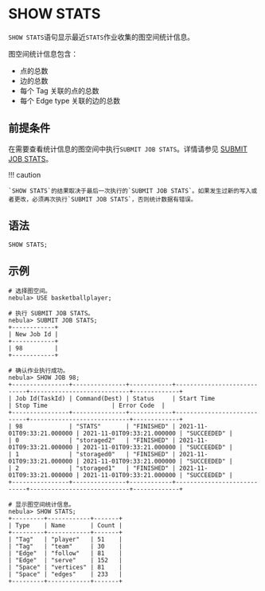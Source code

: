 # SHOW STATS

`SHOW STATS`语句显示最近`STATS`作业收集的图空间统计信息。

图空间统计信息包含：

- 点的总数
- 边的总数
- 每个 Tag 关联的点的总数
- 每个 Edge type 关联的边的总数

## 前提条件

在需要查看统计信息的图空间中执行`SUBMIT JOB STATS`。详情请参见 [SUBMIT JOB STATS](../../4.job-statements.md)。

!!! caution

    `SHOW STATS`的结果取决于最后一次执行的`SUBMIT JOB STATS`。如果发生过新的写入或者更改，必须再次执行`SUBMIT JOB STATS`，否则统计数据有错误。

## 语法

```ngql
SHOW STATS;
```

## 示例

```ngql
# 选择图空间。
nebula> USE basketballplayer;

# 执行 SUBMIT JOB STATS。
nebula> SUBMIT JOB STATS;
+------------+
| New Job Id |
+------------+
| 98         |
+------------+

# 确认作业执行成功。
nebula> SHOW JOB 98;
+----------------+---------------+------------+----------------------------+----------------------------+-------------+
| Job Id(TaskId) | Command(Dest) | Status     | Start Time                 | Stop Time                  | Error Code  |
+----------------+---------------+------------+----------------------------+----------------------------+-------------+
| 98             | "STATS"       | "FINISHED" | 2021-11-01T09:33:21.000000 | 2021-11-01T09:33:21.000000 | "SUCCEEDED" |
| 0              | "storaged2"   | "FINISHED" | 2021-11-01T09:33:21.000000 | 2021-11-01T09:33:21.000000 | "SUCCEEDED" |
| 1              | "storaged0"   | "FINISHED" | 2021-11-01T09:33:21.000000 | 2021-11-01T09:33:21.000000 | "SUCCEEDED" |
| 2              | "storaged1"   | "FINISHED" | 2021-11-01T09:33:21.000000 | 2021-11-01T09:33:21.000000 | "SUCCEEDED" |
+----------------+---------------+------------+----------------------------+----------------------------+-------------+

# 显示图空间统计信息。
nebula> SHOW STATS;
+---------+------------+-------+
| Type    | Name       | Count |
+---------+------------+-------+
| "Tag"   | "player"   | 51    |
| "Tag"   | "team"     | 30    |
| "Edge"  | "follow"   | 81    |
| "Edge"  | "serve"    | 152   |
| "Space" | "vertices" | 81    |
| "Space" | "edges"    | 233   |
+---------+------------+-------+
```
